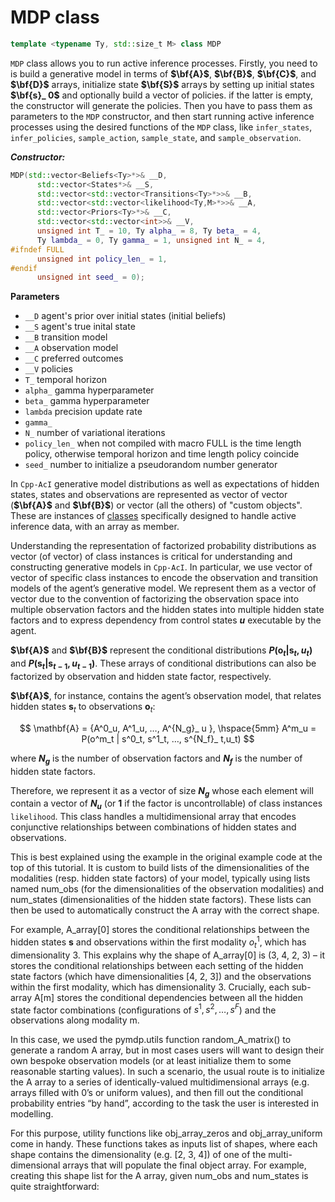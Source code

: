 # MDP class
```c++
template <typename Ty, std::size_t M> class MDP
```

`MDP` class allows you to run active inference processes. Firstly, you need to is build a generative model in terms of **$\bf{A}$**, **$\bf{B}$**, **$\bf{C}$**, and **$\bf{D}$** arrays, initialize state **$\bf{S}$** arrays by setting up initial states **$\bf{s}_ 0$** and optionally build a vector of policies. if the latter is empty, the constructor will generate the policies. Then you have to pass them as parameters to the `MDP` constructor, and then start running active inference processes using the desired functions of the `MDP` class, like `infer_states`, `infer_policies`, `sample_action`, `sample_state`, and `sample_observation`.
 
***Constructor:***
```c++
MDP(std::vector<Beliefs<Ty>*>& __D,
      std::vector<States*>& __S,
      std::vector<std::vector<Transitions<Ty>*>>& __B,
      std::vector<std::vector<likelihood<Ty,M>*>>& __A,
      std::vector<Priors<Ty>*>& __C,
      std::vector<std::vector<int>>& __V,
      unsigned int T_ = 10, Ty alpha_ = 8, Ty beta_ = 4,
      Ty lambda_ = 0, Ty gamma_ = 1, unsigned int N_ = 4,
#ifndef FULL
      unsigned int policy_len_ = 1,
#endif
      unsigned int seed_ = 0);
```

**Parameters**
- `__D` agent's prior over initial states (initial beliefs)
- `__S` agent's true inital state
- `__B` transition model
- `__A` observation model
- `__C` preferred outcomes
- `__V` policies
- `T_` temporal horizon
- `alpha_` gamma hyperparameter
- `beta_` gamma hyperparameter
- `lambda` precision update rate
- `gamma_`
- `N_` number of variational iterations
- `policy_len_` when not compiled with macro FULL is the time length policy, otherwise temporal horizon and time length policy coincide 
- `seed_` number to initialize a pseudorandom number generator

In `Cpp-AcI` generative model distributions as well as expectations of hidden states, states and observations are represented as vector of vector (**$\bf{A}$** and **$\bf{B}$**) or vector (all the others) of "custom objects". These are instances of [classes](custom_array_classes.md) specifically designed to handle active inference data, with an array as member. 

Understanding the representation of factorized probability distributions as vector (of vector) of class instances is critical for understanding and constructing generative models in `Cpp-AcI`. In particular, we use vector of vector of specific class instances to encode the observation and transition models of the agent’s generative model. We represent them as a vector of vector due to the convention of factorizing the observation space into multiple observation factors and the hidden states into multiple hidden state factors and to express dependency from control states **$u$** executable by the agent.

**$\bf{A}$** and **$\bf{B}$** represent the conditional distributions **$P(\mathbf{o}_ t|\mathbf{s}_ t, u_ t)$** and **$P(\mathbf{s}_ t|\mathbf{s}_ {t-1}, u_ {t-1})$**. These arrays of conditional distributions can also be factorized by observation and hidden state factor, respectively.

**$\bf{A}$**, for instance, contains the agent’s observation model, that relates hidden states $\mathbf{s}_t$ to observations $\mathbf{o}_t$:

$$ \mathbf{A} = {A^0_u, A^1_u, …, A^{N_g}_ u }, \hspace{5mm} A^m_u = P(o^m_t | s^0_t, s^1_t, …, s^{N_f}_ t,u_t) $$

where **$N_g$** is the number of observation factors and **$N_f$** is the number of hidden state factors.

Therefore, we represent it as a vector of size **$N_g$** whose each element will contain a vector of **$N_u$** (or **$1$** if the factor is uncontrollable) of class instances `likelihood`. This class handles a multidimensional array that encodes conjunctive relationships between combinations of hidden states and observations.

This is best explained using the example in the original example code at the top of this tutorial. It is custom to build lists of the dimensionalities of the modalities (resp. hidden state factors) of your model, typically using lists named num_obs (for the dimensionalities of the observation modalities) and num_states (dimensionalities of the hidden state factors). These lists can then be used to automatically construct the A array with the correct shape.

For example, A_array[0] stores the conditional relationships between the hidden states $\mathbf{s}$ and observations within the first modality $o^1_t$, which has dimensionality 3. This explains why the shape of A_array[0] is (3, 4, 2, 3) – it stores the conditional relationships between each setting of the hidden state factors (which have dimensionalities [4, 2, 3]) and the observations within the first modality, which has dimensionality 3. Crucially, each sub-array A[m] stores the conditional dependencies between all the hidden state factor combinations (configurations of $s^1, s^2, …, s^F$) and the observations along modality m.

In this case, we used the pymdp.utils function random_A_matrix() to generate a random A array, but in most cases users will want to design their own bespoke observation models (or at least initialize them to some reasonable starting values). In such a scenario, the usual route is to initialize the A array to a series of identically-valued multidimensional arrays (e.g. arrays filled with 0’s or uniform values), and then fill out the conditional probability entries “by hand”, according to the task the user is interested in modelling.

For this purpose, utility functions like obj_array_zeros and obj_array_uniform come in handy. These functions takes as inputs list of shapes, where each shape contains the dimensionality (e.g. [2, 3, 4]) of one of the multi-dimensional arrays that will populate the final object array. For example, creating this shape list for the A array, given num_obs and num_states is quite straightforward:
